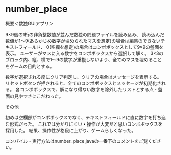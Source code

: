 # number_place
概要＜数独GUIアプリ＞


9×9個の1桁の非負整数値が並んだ数独の問題ファイルを読み込み、
読み込んだ数値が1～9(あらかじめ数字が埋められたマスを想定)の場合は編集のできないテキストフィールド、
0(空欄を想定)の場合はコンボボックスとして9×9の盤面を表示。
ユーザーがマスに入る数字をコンボボックスから選択して解く。
3×3のブロック内、縦、横で1～9の数字が重複しないよう、全てのマスを埋めることをゲームの目的とする。

数字が選択される度にクリア判定し、クリアの場合はメッセージを表示する。
リセットボタンが押されると、全てのコンボボックスとメッセージが初期化される。
各コンボボックスで、解になり得ない数字を除外したリストとする点・盤面の見やすさにこだわった。






その他


初めは空欄部がコンボボックスでなく、テキストフィールドに直に数字を打ち込む形式だった。
これでは分かりにくい・操作が大変だと思いコンボボックスを採用した。
結果、操作性が格段に上がり、ゲームらしくなった。






コンパイル・実行方法はnumber_place.javaの一番下のコメントをご覧ください。
